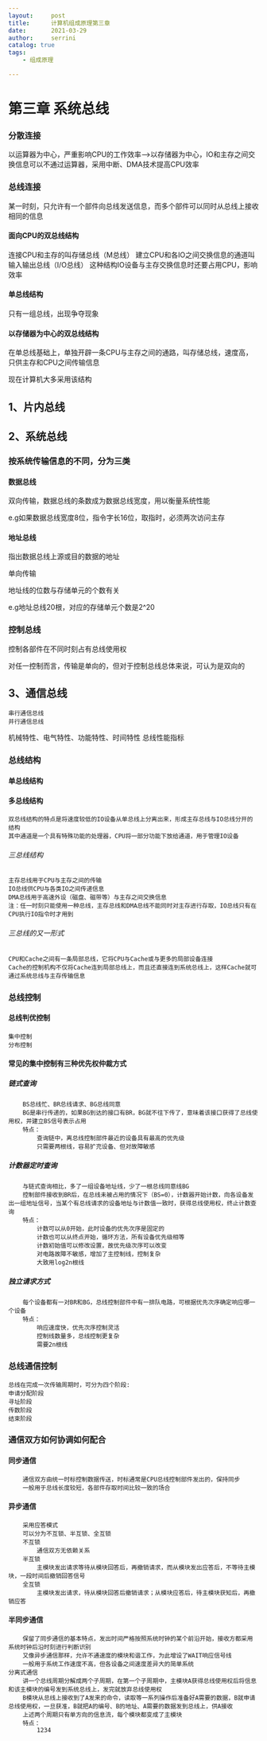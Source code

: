 ```yaml
---
layout:     post
title:      计算机组成原理第三章
date:       2021-03-29   
author:     serrini                 
catalog: true                       
tags:                               
    - 组成原理

---
```


# 第三章 系统总线

### 分散连接
	
以运算器为中心，严重影响CPU的工作效率-->以存储器为中心，IO和主存之间交换信息可以不通过运算器，采用中断、DMA技术提高CPU效率

### 总线连接

某一时刻，只允许有一个部件向总线发送信息，而多个部件可以同时从总线上接收相同的信息

#### 面向CPU的双总线结构

连接CPU和主存的叫存储总线（M总线）
建立CPU和各IO之间交换信息的通道叫输入输出总线（I/O总线）
这种结构IO设备与主存交换信息时还要占用CPU，影响效率

#### 单总线结构

只有一组总线，出现争夺现象

#### 以存储器为中心的双总线结构

在单总线基础上，单独开辟一条CPU与主存之间的通路，叫存储总线，速度高，只供主存和CPU之间传输信息

现在计算机大多采用该结构

## 1、片内总线

## 2、系统总线

### 按系统传输信息的不同，分为三类
	
#### 数据总线
		
双向传输，数据总线的条数成为数据总线宽度，用以衡量系统性能

e.g如果数据总线宽度8位，指令字长16位，取指时，必须两次访问主存

#### 地址总线
		
指出数据总线上源或目的数据的地址

单向传输

地址线的位数与存储单元的个数有关

e.g地址总线20根，对应的存储单元个数是2^20

### 控制总线

控制各部件在不同时刻占有总线使用权

对任一控制而言，传输是单向的，但对于控制总线总体来说，可认为是双向的

## 3、通信总线
	串行通信总线
	并行通信总线

机械特性、电气特性、功能特性、时间特性
总线性能指标

### 总线结构

#### 单总线结构

#### 多总线结构

	双总线结构的特点是将速度较低的IO设备从单总线上分离出来，形成主存总线与IO总线分开的结构
	其中通道是一个具有特殊功能的处理器，CPU将一部分功能下放给通道，用于管理IO设备

###### 三总线结构

	主存总线用于CPU与主存之间的传输
	IO总线供CPU与各类IO之间传递信息
	DMA总线用于高速外设（磁盘、磁带等）与主存之间交换信息
	注：任一时刻只能使用一种总线，主存总线和DMA总线不能同时对主存进行存取，IO总线只有在CPU执行IO指令时才用到

###### 三总线的又一形式

	CPU和Cache之间有一条局部总线，它将CPU与Cache或与更多的局部设备连接
	Cache的控制机构不仅将Cache连到局部总线上，而且还直接连到系统总线上，这样Cache就可通过系统总线与主存传输信息

### 总线控制

#### 总线判优控制
	
	集中控制
	分布控制

#### 常见的集中控制有三种优先权仲裁方式
	
##### 链式查询

		BS总线忙、BR总线请求、BG总线同意
		BG是串行传递的，如果BG到达的接口有BR，BG就不往下传了，意味着该接口获得了总线使用权，并建立BS信号表示占用
		特点：
			查询链中，离总线控制部件最近的设备具有最高的优先级
			只需要两根线，容易扩充设备、但对故障敏感

##### 计数器定时查询

		与链式查询相比，多了一组设备地址线，少了一根总线同意线BG
		控制部件接收到BR后，在总线未被占用的情况下（BS=0），计数器开始计数，向各设备发出一组地址信号，当某个有总线请求的设备地址与计数值一致时，获得总线使用权，终止计数查询
		特点：
			计数可以从0开始，此时设备的优先次序是固定的
			计数也可以从终点开始，循环方法，所有设备优先级相等
			计数初始值可以修改设置，故优先级次序可以改变
			对电路故障不敏感，增加了主控制线，控制复杂
			大致用log2n根线

##### 独立请求方式

		每个设备都有一对BR和BG，总线控制部件中有一排队电路，可根据优先次序确定响应哪一个设备
		特点：
			响应速度快，优先次序控制灵活
			控制线数量多，总线控制更复杂
			需要2n根线

### 总线通信控制

	总线在完成一次传输周期时，可分为四个阶段:
	申请分配阶段
	寻址阶段
	传数阶段
	结束阶段

### 通信双方如何协调如何配合

#### 同步通信

		通信双方由统一时标控制数据传送，时标通常是CPU总线控制部件发出的，保持同步
		一般用于总线长度较短，各部件存取时间比较一致的场合

#### 异步通信

		采用应答模式
		可以分为不互锁、半互锁、全互锁
		不互锁
			通信双方无依赖关系
		半互锁
			主模块发出请求等待从模块回答后，再撤销请求，而从模块发出应答后，不等待主模块，一段时间后撤销回答信号
		全互锁
			主模块发出请求，待从模块回答后撤销请求；从模块应答后，待主模块获知后，再撤销应答

#### 半同步通信

		保留了同步通信的基本特点，发出时间严格按照系统时钟的某个前沿开始，接收方都采用系统时钟后沿时刻进行判断识别
		又像异步通信那样，允许不通速度的模块和谐工作，为此增设了WAIT响应信号线
		一般用于系统工作速度不高，但各设备之间速度差异大的简单系统
	分离式通信
		讲一个总线周期分解成两个子周期，在第一个子周期中，主模块A获得总线使用权后将信息和该主模块的编号发到系统总线上，发完就放弃总线使用权
		B模块从总线上接收到了A发来的命令，读取等一系列操作后准备好A需要的数据，B就申请总线使用权，一旦获准，B就把A的编号、B的地址、A需要的数据发到总线上，供A接收
		上述两个周期只有单方向的信息流，每个模块都变成了主模块
		特点：
			1234


